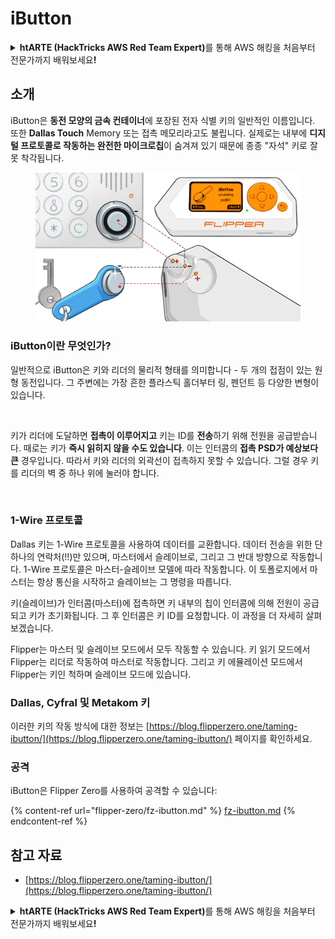 # iButton

<details>

<summary><strong>htARTE (HackTricks AWS Red Team Expert)</strong>를 통해 AWS 해킹을 처음부터 전문가까지 배워보세요<strong>!</strong></summary>

HackTricks를 지원하는 다른 방법:

* **회사를 HackTricks에서 광고하거나 HackTricks를 PDF로 다운로드**하려면 [**SUBSCRIPTION PLANS**](https://github.com/sponsors/carlospolop)를 확인하세요!
* [**공식 PEASS & HackTricks 스웨그**](https://peass.creator-spring.com)를 얻으세요.
* 독점적인 [**NFT**](https://opensea.io/collection/the-peass-family) 컬렉션인 [**The PEASS Family**](https://opensea.io/collection/the-peass-family)를 발견하세요.
* 💬 [**Discord 그룹**](https://discord.gg/hRep4RUj7f) 또는 [**텔레그램 그룹**](https://t.me/peass)에 **참여**하거나 **Twitter** 🐦 [**@carlospolopm**](https://twitter.com/hacktricks_live)을 **팔로우**하세요.
* **HackTricks**와 **HackTricks Cloud** github 저장소에 PR을 제출하여 **해킹 트릭을 공유**하세요.

</details>

## 소개

iButton은 **동전 모양의 금속 컨테이너**에 포장된 전자 식별 키의 일반적인 이름입니다. 또한 **Dallas Touch** Memory 또는 접촉 메모리라고도 불립니다. 실제로는 내부에 **디지털 프로토콜로 작동하는 완전한 마이크로칩**이 숨겨져 있기 때문에 종종 "자석" 키로 잘못 착각됩니다.

<figure><img src="../../.gitbook/assets/image (19).png" alt=""><figcaption></figcaption></figure>

### iButton이란 무엇인가? <a href="#what-is-ibutton" id="what-is-ibutton"></a>

일반적으로 iButton은 키와 리더의 물리적 형태를 의미합니다 - 두 개의 접점이 있는 원형 동전입니다. 그 주변에는 가장 흔한 플라스틱 홀더부터 링, 펜던트 등 다양한 변형이 있습니다.

<figure><img src="../../.gitbook/assets/image (23) (2).png" alt=""><figcaption></figcaption></figure>

키가 리더에 도달하면 **접촉이 이루어지고** 키는 ID를 **전송**하기 위해 전원을 공급받습니다. 때로는 키가 **즉시 읽히지 않을 수도 있습니다**. 이는 인터콤의 **접촉 PSD가 예상보다 큰** 경우입니다. 따라서 키와 리더의 외곽선이 접촉하지 못할 수 있습니다. 그럴 경우 키를 리더의 벽 중 하나 위에 눌러야 합니다.

<figure><img src="../../.gitbook/assets/image (21) (2).png" alt=""><figcaption></figcaption></figure>

### **1-Wire 프로토콜** <a href="#1-wire-protocol" id="1-wire-protocol"></a>

Dallas 키는 1-Wire 프로토콜을 사용하여 데이터를 교환합니다. 데이터 전송을 위한 단 하나의 연락처(!!)만 있으며, 마스터에서 슬레이브로, 그리고 그 반대 방향으로 작동합니다. 1-Wire 프로토콜은 마스터-슬레이브 모델에 따라 작동합니다. 이 토폴로지에서 마스터는 항상 통신을 시작하고 슬레이브는 그 명령을 따릅니다.

키(슬레이브)가 인터콤(마스터)에 접촉하면 키 내부의 칩이 인터콤에 의해 전원이 공급되고 키가 초기화됩니다. 그 후 인터콤은 키 ID를 요청합니다. 이 과정을 더 자세히 살펴보겠습니다.

Flipper는 마스터 및 슬레이브 모드에서 모두 작동할 수 있습니다. 키 읽기 모드에서 Flipper는 리더로 작동하여 마스터로 작동합니다. 그리고 키 에뮬레이션 모드에서 Flipper는 키인 척하며 슬레이브 모드에 있습니다.

### Dallas, Cyfral 및 Metakom 키

이러한 키의 작동 방식에 대한 정보는 [https://blog.flipperzero.one/taming-ibutton/](https://blog.flipperzero.one/taming-ibutton/) 페이지를 확인하세요.

### 공격

iButton은 Flipper Zero를 사용하여 공격할 수 있습니다:

{% content-ref url="flipper-zero/fz-ibutton.md" %}
[fz-ibutton.md](flipper-zero/fz-ibutton.md)
{% endcontent-ref %}

## 참고 자료

* [https://blog.flipperzero.one/taming-ibutton/](https://blog.flipperzero.one/taming-ibutton/)

<details>

<summary><strong>htARTE (HackTricks AWS Red Team Expert)</strong>를 통해 AWS 해킹을 처음부터 전문가까지 배워보세요<strong>!</strong></summary>

HackTricks를 지원하는 다른 방법:

* **회사를 HackTricks에서 광고하거나 HackTricks를 PDF로 다운로드**하려면 [**SUBSCRIPTION PLANS**](https://github.com/sponsors/carlospolop)를 확인하세요!
* [**공식 PEASS & HackTricks 스웨그**](https://peass.creator-spring.com)를 얻으세요.
* 독점적인 [**NFT**](https://opensea.io/collection/the-peass-family) 컬렉션인 [**The PEASS Family**](https://opensea.io/collection/the-peass-family)를 발견하세요.
* 💬 [**Discord 그룹**](https://discord.gg/hRep4RUj7f) 또는 [**텔레그램 그룹**](https://t.me/peass)에 **참여**하거나 **Twitter** 🐦 [**@carlospolopm**](https://twitter.com/hacktricks_live)을 **팔로우**하세요.
* **HackTricks**와 **HackTricks Cloud** github 저장소에 PR을 제출하여 **해킹 트릭을 공유**하세요.

</details>
